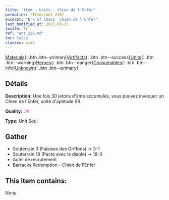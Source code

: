 ```yaml
---
title: "Item - Units - Chien de l'Enfer"
permalink: /Items/unt_228/
excerpt: "Era of Chaos  Chien de l'Enfer"
last_modified_at: 2021-03-25
locale: fr
ref: "unt_228.md"
toc: false
classes: wide
---
```

 [Materials](/fr/Items/){: .btn .btn--primary}[Artifacts](/fr/Items/Artifacts/){: .btn .btn--success}[Units](/fr/Items/Units/){: .btn .btn--warning}[Heroes](/fr/Items/Heroes/){: .btn .btn--danger}[Consumables](/fr/Items/Consumables/){: .btn .btn--info}[Unknown](/fr/Items/Unknown/){: .btn .btn--primary}

## Détails
 **Description:** Une fois 30 jetons d'âme accumulés, vous pouvez invoquer un Chien de l'Enfer, unité d'aptitude SR.

 **Quality:** <span style="color: #DA70D6">OK</span>

 **Type:** Unit Soul

## Gather

*    Souterrain 3 (Falaises des Griffons) -> 3-1 
*    Souterrain 18 (Pacte avec le diable) -> 18-3 
*    Autel de recrutement 
*    Barracks Redemption - Chien de l'Enfer 

## This item contains:

  None

